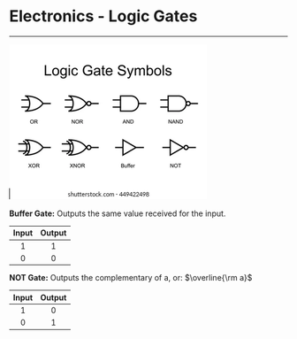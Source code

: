 # Electronics - Logic Gates
---
![Logic Gates](assets/logic_gates.jpg)

**Buffer Gate:** Outputs the same value received for the input.

| Input   | Output  |
| :-----: | :-----: | 
|    1    |    1    |
|    0    |    0    |

**NOT Gate:** Outputs the complementary of a, or: $\overline{\rm a}$

| Input   | Output  |
| :-----: | :-----: | 
|    1    |    0    |
|    0    |    1    |
